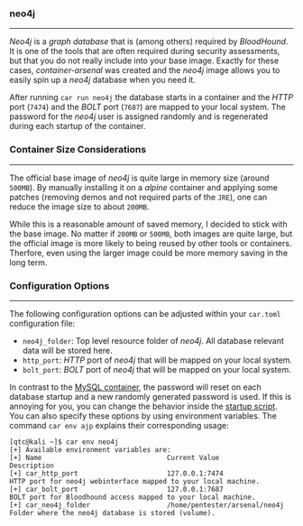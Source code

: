 ### neo4j

----

*Neo4j* is a *graph database* that is (among others) required by *BloodHound*. It is one of the tools
that are often required during security assessments, but that you do not really include into your
base image. Exactly for these cases, *container-arsenal* was created and the *neo4j* image allows
you to easily spin up a *neo4j* database when you need it.

After running ``car run neo4j`` the database starts in a container and the *HTTP* port (``7474``)
and the *BOLT* port (``7687``) are mapped to your local system. The password for the *neo4j* user
is assigned randomly and is regenerated during each startup of the container.


### Container Size Considerations

----

The official base image of *neo4j* is quite large in memory size (around ``500MB``). By manually
installing it on a *alpine* container and applying some patches (removing demos and not required
parts of the ``JRE``), one can reduce the image size to about ``200MB``.

While this is a reasonable amount of saved memory, I decided to stick with the base image. No matter
if ``200MB`` or ``500MB``, both images are quite large, but the official image is more likely to
being reused by other tools or containers. Therfore, even using the larger image could be more
memory saving in the long term.


### Configuration Options

----

The following configuration options can be adjusted within your ``car.toml`` configuration file:

* ``neo4j_folder``: Top level resource folder of *neo4j*. All database relevant data will be stored here.
* ``http_port``: *HTTP* port of *neo4j* that will be mapped on your local system.
* ``bolt_port``: *BOLT* port of *neo4j* that will be mapped on your local system.

In contrast to the [MySQL container](../mysql), the password will reset on each database startup and a new randomly
generated password is used. If this is annoying for you, you can change the behavior inside the [startup script](./scripts/start.sh).
You can also specify these options by using environment variables. The command ``car env ajp`` explains their corresponding usage:

```console
[qtc@kali ~]$ car env neo4j 
[+] Available environment variables are:
[+] Name                               Current Value                      Description
[+] car_http_port                      127.0.0.1:7474                     HTTP port for neo4j webinterface mapped to your local machine.
[+] car_bolt_port                      127.0.0.1:7687                     BOLT port for Bloodhound access mapped to your local machine.
[+] car_neo4j_folder                   /home/pentester/arsenal/neo4j      Folder where the neo4j database is stored (volume).
```
